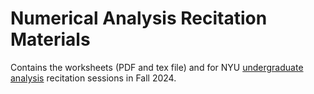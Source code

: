 
# Numerical Analysis Recitation Materials
Contains the worksheets (PDF and tex file) and for NYU [undergraduate analysis](https://math.nyu.edu/dynamic/courses/undergrad/math-ua-325/) recitation sessions in Fall 2024. 
